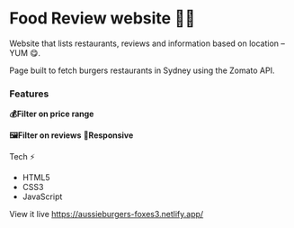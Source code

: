 # Food Review website 🌮🥑

Website that lists restaurants, reviews and information based on location – YUM 😋. 

Page built to fetch burgers restaurants in Sydney using the Zomato API. 

### Features

**💰Filter on price range** 

**🖼Filter on reviews**
**📱Responsive**

Tech ⚡
- HTML5
- CSS3
- JavaScript

View it live
https://aussieburgers-foxes3.netlify.app/

